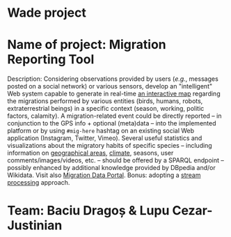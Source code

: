 # Wade project

# Name of project: Migration Reporting Tool

Description: Considering observations provided by users (<em>e.g.</em>, messages posted on a social network) or various sensors, develop an "intelligent"
Web system capable to generate in real-time <a href="https://wiki.openstreetmap.org/wiki/Develop" title="Details">an interactive map</a> regarding the migrations performed by various entities (birds, humans, robots, extraterrestrial beings) in a specific context (season, working, politic factors, calamity). A migration-related event could be directly reported – in conjunction to the GPS info + optional (meta)data – into the implemented platform or by using <code>#mig-here</code> hashtag on an existing social Web application (Instagram, Twitter, Vimeo). Several useful statistics and visualizations about the migratory habits of specific species – including information on <a href="http://www.geonames.org/ontology/documentation.html" title="Details about GeoNames">geographical areas</a>, <a href="https://github.com/caesar0301/awesome-public-datasets#climate-weather" title="Climate/Weather data sources">climate</a>, seasons, user comments/images/videos, etc. – should be offered by a SPARQL endpoint – possibly enhanced by additional knowledge provided by DBpedia and/or Wikidata. Visit also <a href="https://www.migrationdataportal.org/" title="Migration Data Portal">Migration Data Portal</a>. Bonus: adopting a <a href="https://manuzhang.github.io/awesome-streaming/" title="Resources of interest">stream processing</a> approach.</p>

# Team: Baciu Dragoș & Lupu Cezar-Justinian
